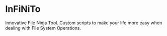 # InFiNiTo
Innovative File Ninja Tool. Custom scripts to make your life more easy when dealing with File System Operations.
